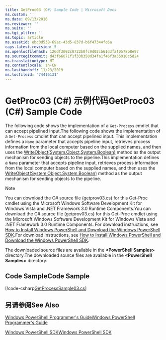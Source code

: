 ```yaml
---
title: GetProc03 (C#) Sample Code | Microsoft Docs
ms.custom: ''
ms.date: 09/13/2016
ms.reviewer: ''
ms.suite: ''
ms.tgt_pltfrm: ''
ms.topic: article
ms.assetid: ebc0d538-69ac-43d5-837d-b6f47344fc6a
caps.latest.revision: 5
ms.openlocfilehash: 126df3092c0722b0fc9d02cb61d3faf0578b8e97
ms.sourcegitcommit: d43f66071f1f33b350d34fa1f46f3a35910c5d24
ms.translationtype: MT
ms.contentlocale: zh-CN
ms.lasthandoff: 11/23/2019
ms.locfileid: "74416131"
---
```

# <a name="getproc03-c-sample-code"></a><span data-ttu-id="b8b58-102">GetProc03 (C#) 示例代码</span><span class="sxs-lookup"><span data-stu-id="b8b58-102">GetProc03 (C#) Sample Code</span></span>

<span data-ttu-id="b8b58-103">The following code shows the implementation of a `Get-Process` cmdlet that can accept pipelined input.</span><span class="sxs-lookup"><span data-stu-id="b8b58-103">The following code shows the implementation of a `Get-Process` cmdlet that can accept pipelined input.</span></span> <span data-ttu-id="b8b58-104">This implementation defines a `Name` parameter that accepts pipeline input, retrieves process information from the local computer based on the supplied names, and then uses the [WriteObject(System.Object,System.Boolean)](/dotnet/api/system.management.automation.cmdlet.writeobject?view=pscore-6.2.0#System_Management_Automation_Cmdlet_WriteObject_System_Object_System_Boolean_) method as the output mechanism for sending objects to the pipeline.</span><span class="sxs-lookup"><span data-stu-id="b8b58-104">This implementation defines a `Name` parameter that accepts pipeline input, retrieves process information from the local computer based on the supplied names, and then uses the [WriteObject(System.Object,System.Boolean)](/dotnet/api/system.management.automation.cmdlet.writeobject?view=pscore-6.2.0#System_Management_Automation_Cmdlet_WriteObject_System_Object_System_Boolean_) method as the output mechanism for sending objects to the pipeline.</span></span>

> [!NOTE]
> <span data-ttu-id="b8b58-105">You can download the C# source file (getprov03.cs) for this Get-Proc cmdlet using the Microsoft Windows Software Development Kit for Windows Vista and .NET Framework 3.0 Runtime Components.</span><span class="sxs-lookup"><span data-stu-id="b8b58-105">You can download the C# source file (getprov03.cs) for this Get-Proc cmdlet using the Microsoft Windows Software Development Kit for Windows Vista and .NET Framework 3.0 Runtime Components.</span></span> <span data-ttu-id="b8b58-106">For download instructions, see [How to Install Windows PowerShell and Download the Windows PowerShell SDK](/powershell/scripting/developer/installing-the-windows-powershell-sdk).</span><span class="sxs-lookup"><span data-stu-id="b8b58-106">For download instructions, see [How to Install Windows PowerShell and Download the Windows PowerShell SDK](/powershell/scripting/developer/installing-the-windows-powershell-sdk).</span></span>
>
> <span data-ttu-id="b8b58-107">The downloaded source files are available in the **\<PowerShell Samples>** directory.</span><span class="sxs-lookup"><span data-stu-id="b8b58-107">The downloaded source files are available in the **\<PowerShell Samples>** directory.</span></span>

## <a name="code-sample"></a><span data-ttu-id="b8b58-108">Code Sample</span><span class="sxs-lookup"><span data-stu-id="b8b58-108">Code Sample</span></span>

[!code-csharp[GetProcessSample03.cs](../../../../powershell-sdk-samples/SDK-2.0/csharp/GetProcessSample03/GetProcessSample03.cs#L11-L78 "GetProcessSample03.cs")]

## <a name="see-also"></a><span data-ttu-id="b8b58-109">另请参阅</span><span class="sxs-lookup"><span data-stu-id="b8b58-109">See Also</span></span>

[<span data-ttu-id="b8b58-110">Windows PowerShell Programmer's Guide</span><span class="sxs-lookup"><span data-stu-id="b8b58-110">Windows PowerShell Programmer's Guide</span></span>](./windows-powershell-programmer-s-guide.md)

[<span data-ttu-id="b8b58-111">Windows PowerShell SDK</span><span class="sxs-lookup"><span data-stu-id="b8b58-111">Windows PowerShell SDK</span></span>](../windows-powershell-reference.md)
